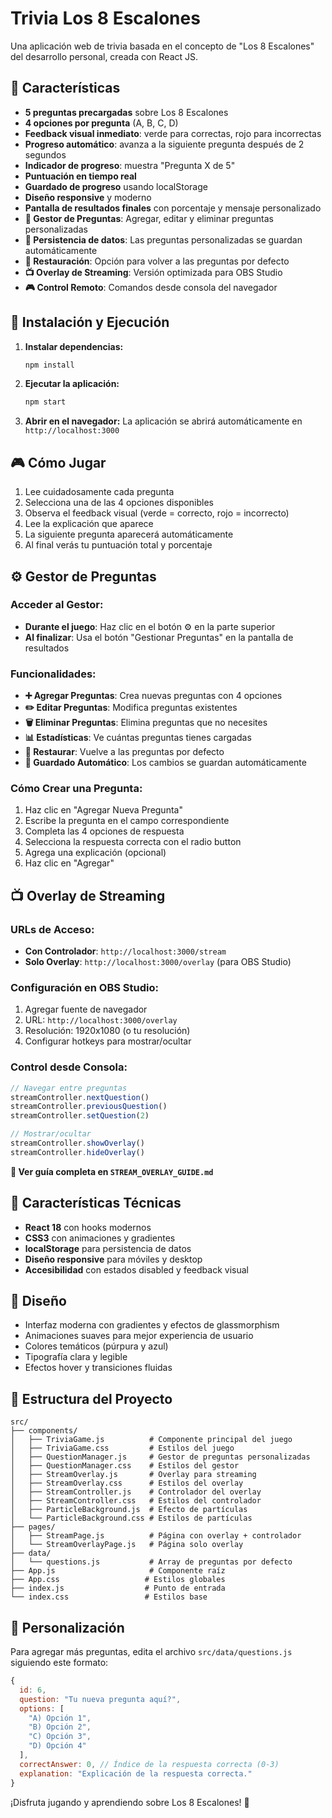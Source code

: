 # Trivia Los 8 Escalones

Una aplicación web de trivia basada en el concepto de "Los 8 Escalones" del desarrollo personal, creada con React JS.

## 🎯 Características

- **5 preguntas precargadas** sobre Los 8 Escalones
- **4 opciones por pregunta** (A, B, C, D)
- **Feedback visual inmediato**: verde para correctas, rojo para incorrectas
- **Progreso automático**: avanza a la siguiente pregunta después de 2 segundos
- **Indicador de progreso**: muestra "Pregunta X de 5"
- **Puntuación en tiempo real**
- **Guardado de progreso** usando localStorage
- **Diseño responsive** y moderno
- **Pantalla de resultados finales** con porcentaje y mensaje personalizado
- **🎯 Gestor de Preguntas**: Agregar, editar y eliminar preguntas personalizadas
- **💾 Persistencia de datos**: Las preguntas personalizadas se guardan automáticamente
- **🔄 Restauración**: Opción para volver a las preguntas por defecto
- **📺 Overlay de Streaming**: Versión optimizada para OBS Studio
- **🎮 Control Remoto**: Comandos desde consola del navegador

## 🚀 Instalación y Ejecución

1. **Instalar dependencias:**
   ```bash
   npm install
   ```

2. **Ejecutar la aplicación:**
   ```bash
   npm start
   ```

3. **Abrir en el navegador:**
   La aplicación se abrirá automáticamente en `http://localhost:3000`

## 🎮 Cómo Jugar

1. Lee cuidadosamente cada pregunta
2. Selecciona una de las 4 opciones disponibles
3. Observa el feedback visual (verde = correcto, rojo = incorrecto)
4. Lee la explicación que aparece
5. La siguiente pregunta aparecerá automáticamente
6. Al final verás tu puntuación total y porcentaje

## ⚙️ Gestor de Preguntas

### Acceder al Gestor:
- **Durante el juego**: Haz clic en el botón ⚙️ en la parte superior
- **Al finalizar**: Usa el botón "Gestionar Preguntas" en la pantalla de resultados

### Funcionalidades:
- **➕ Agregar Preguntas**: Crea nuevas preguntas con 4 opciones
- **✏️ Editar Preguntas**: Modifica preguntas existentes
- **🗑️ Eliminar Preguntas**: Elimina preguntas que no necesites
- **📊 Estadísticas**: Ve cuántas preguntas tienes cargadas
- **🔄 Restaurar**: Vuelve a las preguntas por defecto
- **💾 Guardado Automático**: Los cambios se guardan automáticamente

### Cómo Crear una Pregunta:
1. Haz clic en "Agregar Nueva Pregunta"
2. Escribe la pregunta en el campo correspondiente
3. Completa las 4 opciones de respuesta
4. Selecciona la respuesta correcta con el radio button
5. Agrega una explicación (opcional)
6. Haz clic en "Agregar"

## 📺 Overlay de Streaming

### URLs de Acceso:
- **Con Controlador**: `http://localhost:3000/stream`
- **Solo Overlay**: `http://localhost:3000/overlay` (para OBS Studio)

### Configuración en OBS Studio:
1. Agregar fuente de navegador
2. URL: `http://localhost:3000/overlay`
3. Resolución: 1920x1080 (o tu resolución)
4. Configurar hotkeys para mostrar/ocultar

### Control desde Consola:
```javascript
// Navegar entre preguntas
streamController.nextQuestion()
streamController.previousQuestion()
streamController.setQuestion(2)

// Mostrar/ocultar
streamController.showOverlay()
streamController.hideOverlay()
```

**📖 Ver guía completa en `STREAM_OVERLAY_GUIDE.md`**

## 📱 Características Técnicas

- **React 18** con hooks modernos
- **CSS3** con animaciones y gradientes
- **localStorage** para persistencia de datos
- **Diseño responsive** para móviles y desktop
- **Accesibilidad** con estados disabled y feedback visual

## 🎨 Diseño

- Interfaz moderna con gradientes y efectos de glassmorphism
- Animaciones suaves para mejor experiencia de usuario
- Colores temáticos (púrpura y azul)
- Tipografía clara y legible
- Efectos hover y transiciones fluidas

## 📝 Estructura del Proyecto

```
src/
├── components/
│   ├── TriviaGame.js          # Componente principal del juego
│   ├── TriviaGame.css         # Estilos del juego
│   ├── QuestionManager.js     # Gestor de preguntas personalizadas
│   ├── QuestionManager.css    # Estilos del gestor
│   ├── StreamOverlay.js       # Overlay para streaming
│   ├── StreamOverlay.css      # Estilos del overlay
│   ├── StreamController.js    # Controlador del overlay
│   ├── StreamController.css   # Estilos del controlador
│   ├── ParticleBackground.js  # Efecto de partículas
│   └── ParticleBackground.css # Estilos de partículas
├── pages/
│   ├── StreamPage.js          # Página con overlay + controlador
│   └── StreamOverlayPage.js   # Página solo overlay
├── data/
│   └── questions.js           # Array de preguntas por defecto
├── App.js                     # Componente raíz
├── App.css                   # Estilos globales
├── index.js                  # Punto de entrada
└── index.css                 # Estilos base
```

## 🔧 Personalización

Para agregar más preguntas, edita el archivo `src/data/questions.js` siguiendo este formato:

```javascript
{
  id: 6,
  question: "Tu nueva pregunta aquí?",
  options: [
    "A) Opción 1",
    "B) Opción 2", 
    "C) Opción 3",
    "D) Opción 4"
  ],
  correctAnswer: 0, // Índice de la respuesta correcta (0-3)
  explanation: "Explicación de la respuesta correcta."
}
```

¡Disfruta jugando y aprendiendo sobre Los 8 Escalones! 🎯 